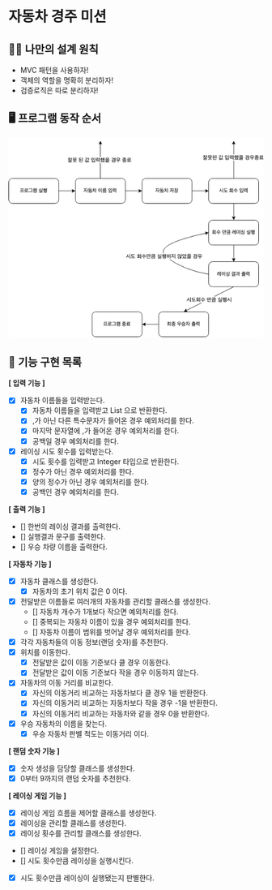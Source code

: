 # 자동차 경주 미션

## 🧑‍💻 나만의 설계 원칙

- MVC 패턴을 사용하자!
- 객체의 역할을 명확히 분리하자!
- 검증로직은 따로 분리하자!

## 🖥️ 프로그램 동작 순서

![flow](flow.png)

## 🎯 기능 구현 목록

**[ 입력 기능 ]**
- [x] 자동차 이름들을 입력받는다.
  - [x] 자동차 이름들을 입력받고 List<String> 으로 반환한다.
  - [x] ,가 아닌 다른 특수문자가 들어온 경우 예외처리를 한다.
  - [x] 마지막 문자열에 ,가 들어온 경우 예외처리를 한다.
  - [x] 공백일 경우 예외처리를 한다.
- [x] 레이싱 시도 횟수를 입력받는다.
  - [x] 시도 횟수를 입력받고 Integer 타입으로 반환한다.
  - [x] 정수가 아닌 경우 예외처리를 한다.
  - [x] 양의 정수가 아닌 경우 예외처리를 한다.
  - [x] 공백인 경우 예외처리를 한다.

**[ 출력 기능 ]**
- [] 한번의 레이싱 결과를 출력한다.
- [] 실행결과 문구를 출력한다.
- [] 우승 차량 이름을 출력한다.

**[ 자동차 기능 ]**
- [x] 자동차 클래스를 생성한다.
  - [x] 자동차의 초기 위치 값은 0 이다.
- [x] 전달받은 이름들로 여러개의 자동차를 관리할 클래스를 생성한다.
  - [] 자동차 개수가 1개보다 작으면 예외처리를 한다.
  - [] 중복되는 자동차 이름이 있을 경우 예외처리를 한다.
  - [] 자동차 이름이 범위를 벗어날 경우 예외처리를 한다.
- [x] 각각 자동차들의 이동 정보(랜덤 숫자)를 추천한다. 
- [x] 위치를 이동한다.
  - [x] 전달받은 값이 이동 기준보다 클 경우 이동한다.
  - [x] 전달받은 값이 이동 기준보다 작을 경우 이동하지 않는다.
- [x] 자동차의 이동 거리를 비교한다.
  - [x] 자신의 이동거리 비교하는 자동차보다 클 경우 1을 반환한다.
  - [x] 자신의 이동거리 비교하는 자동차보다 작을 경우 -1을 반환한다.
  - [x] 자신의 이동거리 비교하는 자동차와 같을 경우 0을 반환한다.
- [x] 우승 자동차의 이름을 찾는다.
  - [x] 우승 자동차 판별 척도는 이동거리 이다.

**[ 랜덤 숫자 기능 ]**
- [x] 숫자 생성을 담당할 클래스를 생성한다.
- [x] 0부터 9까지의 랜덤 숫자를 추천한다.

**[ 레이싱 게임 기능 ]**
- [x] 레이싱 게임 흐름을 제어할 클래스를 생성한다.
- [x] 레이싱을 관리할 클래스를 생성한다.
- [x] 레이싱 횟수를 관리할 클래스를 생성한다.
- [] 레이싱 게임을 설정한다.
- [] 시도 횟수만큼 레이싱을 실행시킨다.
- [x] 시도 횟수만큼 레이싱이 실행됐는지 판별한다.
